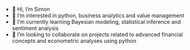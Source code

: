 - 👋 Hi, I’m Simon
- 👀 I’m interested in python, business analytics and value management
- 🌱 I’m currently learning Bayesian modeling, statistical inference and sentiment analysis
- 💞️ I’m looking to collaborate on projects related to advanced financial concepts and econometric analyses using python

<!---
Symiooo/Symiooo is a ✨ special ✨ repository because its `README.md` (this file) appears on your GitHub profile.
You can click the Preview link to take a look at your changes.
--->
